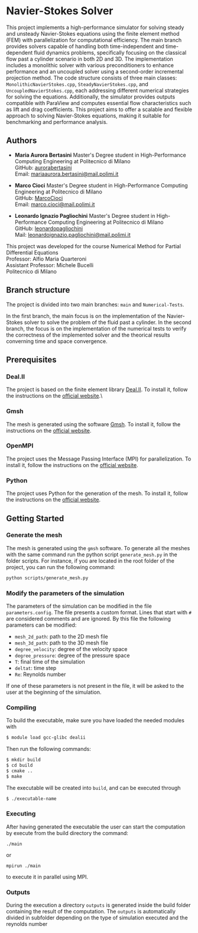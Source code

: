 # Navier-Stokes Solver 
This project implements a high-performance simulator for solving steady and unsteady Navier-Stokes equations using the finite element method (FEM) with parallelization for computational efficiency. The main branch provides solvers capable of handling both time-independent and time-dependent fluid dynamics problems, specifically focusing on the classical flow past a cylinder scenario in both 2D and 3D. The implementation includes a monolithic solver with various preconditioners to enhance performance and an uncoupled solver using a second-order incremental projection method. The code structure consists of three main classes: `MonolithicNavierStokes.cpp`, `SteadyNavierStokes.cpp`, and `UncoupledNavierStokes.cpp`, each addressing different numerical strategies for solving the equations. Additionally, the simulator provides outputs compatible with ParaView and computes essential flow characteristics such as lift and drag coefficients. This project aims to offer a scalable and flexible approach to solving Navier-Stokes equations, making it suitable for benchmarking and performance analysis.
## Authors
- __Maria Aurora Bertasini__  Master's Degree student in High-Performance Computing Engineering at Politecnico di Milano\
GitHub: [aurorabertasini](https://github.com/aurorabertasini)\
Email: [mariaaurora.bertasini@mail.polimi.it](mailto:mariaaurora.bertasini@mail.polimi.it)

- __Marco Cioci__ Master's Degree student in High-Performance Computing Engineering at Politecnico di Milano\
GitHub: [MarcoCioci](https://github.com/MarcoCioci)\
Email: [marco.cioci@mail.polimi.it](mailto:marco.cioci@mail.polimi.it)

- __Leonardo Ignazio Pagliochini__ Master's Degree student in High-Performance Computing Engineering at Politecnico di Milano\
GitHub: [leonardopagliochini](https://github.com/leonardopagliochini)\
Mail: [leonardoignazio.pagliochini@mail.polimi.it](mailto:leonardoignazio.pagliochini@mail.polimi.it)

This project was developed for the course Numerical Method for Partial Differential Equations\
Professor: Alfio Maria Quarteroni\
Assistant Professor: Michele Bucelli\
Politecnico di Milano

## Branch structure
The project is divided into two main branches: `main` and `Numerical-Tests`.

In the first branch, the main focus is on the implementation of the Navier-Stokes solver to solve the problem of the fluid past a cylinder.
In the second branch, the focus is on the implementation of the numerical tests to verify the correctness of the implemented solver and the theorical results converning time and space convergence.

## Prerequisites
### Deal.II
The project is based on the finite element library [Deal.II](https://www.dealii.org/). To install it, follow the instructions on the [official website](https://www.dealii.org/current_release/download/).\

### Gmsh
The mesh is generated using the software [Gmsh](https://gmsh.info/). To install it, follow the instructions on the [official website](https://gmsh.info/).

### OpenMPI
The project uses the Message Passing Interface (MPI) for parallelization. To install it, follow the instructions on the [official website](https://www.open-mpi.org/).

### Python
The project uses Python for the generation of the mesh. To install it, follow the instructions on the [official website](https://www.python.org/).

## Getting Started
### Generate the mesh
The mesh is generated using the `gmsh` software. To generate all the meshes with the same command run the python script `generate_mesh.py` in the folder scripts.
For instance, if you are located in the root folder of the project, you can run the following command:
```bash
python scripts/generate_mesh.py
``` 
### Modify the parameters of the simulation
The parameters of the simulation can be modified in the file `parameters.config`. The file presents a custom format. Lines that start with `#` are considered comments and are ignored. By this file the following parameters can be modified:
- `mesh_2d_path`: path to the 2D mesh file
- `mesh_3d_path`: path to the 3D mesh file
- `degree_velocity`: degree of the velocity space
- `degree_pressure`: degree of the pressure space
- `T`: final time of the simulation
- `deltat`: time step
- `Re`: Reynolds number

If one of these parameters is not present in the file, it will be asked to the user at the beginning of the simulation.

### Compiling
To build the executable, make sure you have loaded the needed modules with
```bash
$ module load gcc-glibc dealii
```
Then run the following commands:
```bash
$ mkdir build
$ cd build
$ cmake ..
$ make
```
The executable will be created into `build`, and can be executed through
```bash
$ ./executable-name
```

### Executing
After having generated the executable the user can start the computation by execute from the build directory the command:
```
./main
```
or
```
mpirun ./main
```
to execute it in parallel using MPI.

### Outputs
During the execution a directory `outputs` is generated inside the build folder containing the result of the computation.
The  `outputs` is automatically divided in subfolder depending on the type of simulation executed and the reynolds number